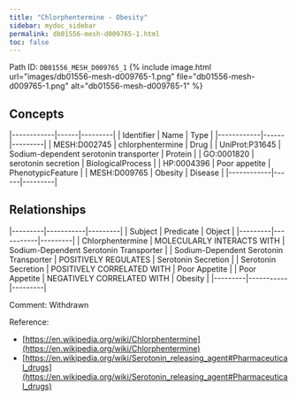 ```yaml
---
title: "Chlorphentermine - Obesity"
sidebar: mydoc_sidebar
permalink: db01556-mesh-d009765-1.html
toc: false 
---
```



Path ID: `DB01556_MESH_D009765_1`
{% include image.html url="images/db01556-mesh-d009765-1.png" file="db01556-mesh-d009765-1.png" alt="db01556-mesh-d009765-1" %}

## Concepts

|------------|------|---------|
| Identifier | Name | Type    |
|------------|------|---------|
| MESH:D002745 | chlorphentermine | Drug |
| UniProt:P31645 | Sodium-dependent serotonin transporter | Protein |
| GO:0001820 | serotonin secretion | BiologicalProcess |
| HP:0004396 | Poor appetite | PhenotypicFeature |
| MESH:D009765 | Obesity | Disease |
|------------|------|---------|

## Relationships

|---------|-----------|---------|
| Subject | Predicate | Object  |
|---------|-----------|---------|
| Chlorphentermine | MOLECULARLY INTERACTS WITH | Sodium-Dependent Serotonin Transporter |
| Sodium-Dependent Serotonin Transporter | POSITIVELY REGULATES | Serotonin Secretion |
| Serotonin Secretion | POSITIVELY CORRELATED WITH | Poor Appetite |
| Poor Appetite | NEGATIVELY CORRELATED WITH | Obesity |
|---------|-----------|---------|

Comment: Withdrawn

Reference: 
  - [https://en.wikipedia.org/wiki/Chlorphentermine](https://en.wikipedia.org/wiki/Chlorphentermine)
  - [https://en.wikipedia.org/wiki/Serotonin_releasing_agent#Pharmaceutical_drugs](https://en.wikipedia.org/wiki/Serotonin_releasing_agent#Pharmaceutical_drugs)
